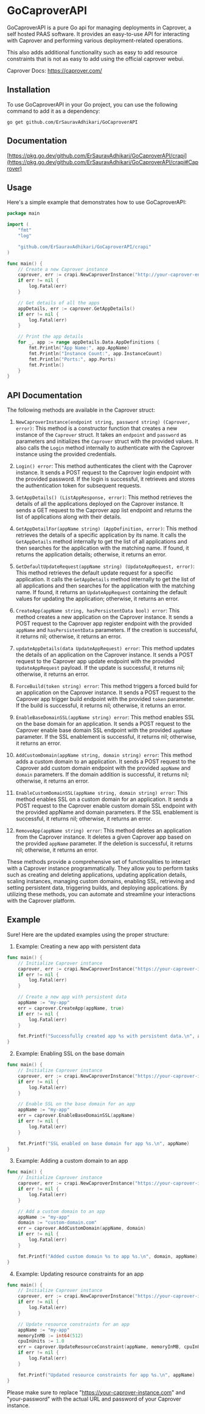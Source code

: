 # GoCaproverAPI

GoCaproverAPI is a pure Go api for managing deployments in Caprover, a self hosted PAAS software. 
It provides an easy-to-use API for interacting with Caprover and performing various deployment-related operations.

This also adds additional functionality such as easy to add resource constraints that is not as easy to add using the official caprover webui.

Caprover Docs: https://caprover.com/

## Installation

To use GoCaproverAPI in your Go project, you can use the following command to add it as a dependency:

```shell
go get github.com/ErSauravAdhikari/GoCaproverAPI
```

## Documentation
[https://pkg.go.dev/github.com/ErSauravAdhikari/GoCaproverAPI/crapi](https://pkg.go.dev/github.com/ErSauravAdhikari/GoCaproverAPI/crapi#Caprover)

## Usage

Here's a simple example that demonstrates how to use GoCaproverAPI:

```go
package main

import (
	"fmt"
	"log"

	"github.com/ErSauravAdhikari/GoCaproverAPI/crapi"
)

func main() {
	// Create a new Caprover instance
	caprover, err := crapi.NewCaproverInstance("http://your-caprover-endpoint", "your-password")
	if err != nil {
		log.Fatal(err)
	}

	// Get details of all the apps
	appDetails, err := caprover.GetAppDetails()
	if err != nil {
		log.Fatal(err)
	}

	// Print the app details
	for _, app := range appDetails.Data.AppDefinitions {
		fmt.Println("App Name:", app.AppName)
		fmt.Println("Instance Count:", app.InstanceCount)
		fmt.Println("Ports:", app.Ports)
		fmt.Println()
	}
}
```

## API Documentation

The following methods are available in the Caprover struct:

1. `NewCaproverInstance(endpoint string, password string) (Caprover, error)`: This method is a constructor function that creates a new instance of the `Caprover` struct. It takes an `endpoint` and `password` as parameters and initializes the `Caprover` struct with the provided values. It also calls the `Login` method internally to authenticate with the Caprover instance using the provided credentials.

2. `Login() error`: This method authenticates the client with the Caprover instance. It sends a POST request to the Caprover login endpoint with the provided password. If the login is successful, it retrieves and stores the authentication token for subsequent requests.

3. `GetAppDetails() (ListAppResponse, error)`: This method retrieves the details of all the applications deployed on the Caprover instance. It sends a GET request to the Caprover app list endpoint and returns the list of applications along with their details.

4. `GetAppDetailFor(appName string) (AppDefinition, error)`: This method retrieves the details of a specific application by its name. It calls the `GetAppDetails` method internally to get the list of all applications and then searches for the application with the matching name. If found, it returns the application details; otherwise, it returns an error.

5. `GetDefaultUpdateRequest(appName string) (UpdateAppRequest, error)`: This method retrieves the default update request for a specific application. It calls the `GetAppDetails` method internally to get the list of all applications and then searches for the application with the matching name. If found, it returns an `UpdateAppRequest` containing the default values for updating the application; otherwise, it returns an error.

6. `CreateApp(appName string, hasPersistentData bool) error`: This method creates a new application on the Caprover instance. It sends a POST request to the Caprover app register endpoint with the provided `appName` and `hasPersistentData` parameters. If the creation is successful, it returns nil; otherwise, it returns an error.

7. `updateAppDetails(data UpdateAppRequest) error`: This method updates the details of an application on the Caprover instance. It sends a POST request to the Caprover app update endpoint with the provided `UpdateAppRequest` payload. If the update is successful, it returns nil; otherwise, it returns an error.

8. `ForceBuild(token string) error`: This method triggers a forced build for an application on the Caprover instance. It sends a POST request to the Caprover app trigger build endpoint with the provided `token` parameter. If the build is successful, it returns nil; otherwise, it returns an error.

9. `EnableBaseDomainSSL(appName string) error`: This method enables SSL on the base domain for an application. It sends a POST request to the Caprover enable base domain SSL endpoint with the provided `appName` parameter. If the SSL enablement is successful, it returns nil; otherwise, it returns an error.

10. `AddCustomDomain(appName string, domain string) error`: This method adds a custom domain to an application. It sends a POST request to the Caprover add custom domain endpoint with the provided `appName` and `domain` parameters. If the domain addition is successful, it returns nil; otherwise, it returns an error.

11. `EnableCustomDomainSSL(appName string, domain string) error`: This method enables SSL on a custom domain for an application. It sends a POST request to the Caprover enable custom domain SSL endpoint with the provided appName and domain parameters. If the SSL enablement is successful, it returns nil; otherwise, it returns an error. 

12. `RemoveApp(appName string) error`: This method deletes an application from the Caprover instance. It deletes a given Caprover app based on the provided `appName` parameter. If the deletion is successful, it returns nil; otherwise, it returns an error.


These methods provide a comprehensive set of functionalities to interact with a Caprover instance programmatically. They allow you to perform tasks such as creating and deleting applications, updating application details, scaling instances, managing custom domains, enabling SSL, retrieving and setting persistent data, triggering builds, and deploying applications. By utilizing these methods, you can automate and streamline your interactions with the Caprover platform.

## Example
Sure! Here are the updated examples using the proper structure:

1. Example: Creating a new app with persistent data

```go
func main() {
	// Initialize Caprover instance
	caprover, err := crapi.NewCaproverInstance("https://your-caprover-instance.com", "your-password")
	if err != nil {
		log.Fatal(err)
	}

	// Create a new app with persistent data
	appName := "my-app"
	err = caprover.CreateApp(appName, true)
	if err != nil {
		log.Fatal(err)
	}

	fmt.Printf("Successfully created app %s with persistent data.\n", appName)
}
```

2. Example: Enabling SSL on the base domain

```go
func main() {
	// Initialize Caprover instance
	caprover, err := crapi.NewCaproverInstance("https://your-caprover-instance.com", "your-password")
	if err != nil {
		log.Fatal(err)
	}

	// Enable SSL on the base domain for an app
	appName := "my-app"
	err = caprover.EnableBaseDomainSSL(appName)
	if err != nil {
		log.Fatal(err)
	}

	fmt.Printf("SSL enabled on base domain for app %s.\n", appName)
}
```

3. Example: Adding a custom domain to an app

```go
func main() {
	// Initialize Caprover instance
	caprover, err := crapi.NewCaproverInstance("https://your-caprover-instance.com", "your-password")
	if err != nil {
		log.Fatal(err)
	}

	// Add a custom domain to an app
	appName := "my-app"
	domain := "custom-domain.com"
	err = caprover.AddCustomDomain(appName, domain)
	if err != nil {
		log.Fatal(err)
	}

	fmt.Printf("Added custom domain %s to app %s.\n", domain, appName)
}
```

4. Example: Updating resource constraints for an app

```go
func main() {
	// Initialize Caprover instance
	caprover, err := crapi.NewCaproverInstance("https://your-caprover-instance.com", "your-password")
	if err != nil {
		log.Fatal(err)
	}

	// Update resource constraints for an app
	appName := "my-app"
	memoryInMB := int64(512)
	cpuInUnits := 1.0
	err = caprover.UpdateResourceConstraint(appName, memoryInMB, cpuInUnits)
	if err != nil {
		log.Fatal(err)
	}

	fmt.Printf("Updated resource constraints for app %s.\n", appName)
}
```

Please make sure to replace "https://your-caprover-instance.com" and "your-password" with the actual URL and password of your Caprover instance.
